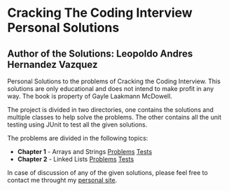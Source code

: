 # Cracking The Coding Interview Personal Solutions

## Author of the Solutions: Leopoldo Andres Hernandez Vazquez

Personal Solutions to the problems of Cracking the Coding Interview.
This solutions are only educational and does not intend to make profit in any way.
The book is property of Gayle Laakmann McDowell.

The project is divided in two directories, one contains the solutions and multiple classes to help solve the problems.
The other contains all the unit testing using JUnit to test all the given solutions.

The problems are divided in the following topics:

* **Chapter 1** - Arrays and Strings 
[Problems](https://github.com/ipholo/crackingTheCodeInterviewPersonalSolutions/blob/master/src/crackingthecodinginterviewpersonalsolutions/ArraysAndStrings.java) 
[Tests](https://github.com/ipholo/crackingTheCodeInterviewPersonalSolutions/blob/master/test/crackingthecodinginterviewpersonalsolutions/ArraysAndStringsTest.java)
* **Chapter 2** - Linked Lists 
[Problems](https://github.com/ipholo/crackingTheCodeInterviewPersonalSolutions/blob/master/src/crackingthecodinginterviewpersonalsolutions/LinkedLists.java) 
[Tests](https://github.com/ipholo/crackingTheCodeInterviewPersonalSolutions/blob/master/test/crackingthecodinginterviewpersonalsolutions/LinkedListsTest.java)

In case of discussion of any of the given solutions, please feel free to contact me throught my [personal site](www.ipolo.hol.es).

